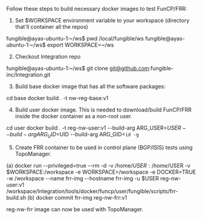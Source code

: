 
Follow these steps to build necessary docker images to test FunCP/FRR:

1. Set $WORKSPACE environment variable to your workspace (directory that'll container all the repos)

fungible@ayas-ubuntu-1:~/ws$ pwd
/local/fungible/ws
fungible@ayas-ubuntu-1:~/ws$ export WORKSPACE=~/ws

2. Checkout Integration repo

fungible@ayas-ubuntu-1:~/ws$ git clone git@github.com:fungible-inc/Integration.git

3. Build base docker image that has all the software packages:

cd base
docker build . -t nw-reg-base:v1

4. Build user docker image. This is needed to download/build FunCP/FRR inside the docker container as a non-root user.

cd user
docker build . -t reg-nw-user:v1 --build-arg ARG_USER=$USER --build-arg ARG_UID=$UID --build-arg ARG_GID=`id -g`

5. Create FRR container to be used in control plane (BGP/ISIS) tests using TopoManager.

(a) docker run --privileged=true --rm -d -v /home/$USER:/home/$USER -v $WORKSPACE:/workspace -e WORKSPACE=/workspace -e DOCKER=TRUE -w /workspace --name frr-img --hostname frr-img -u $USER reg-nw-user:v1 /workspace/Integration/tools/docker/funcp/user/fungible/scripts/frr-build.sh
(b) docker commit frr-img reg-nw-frr:v1


reg-nw-frr image can now be used with TopoManager.
